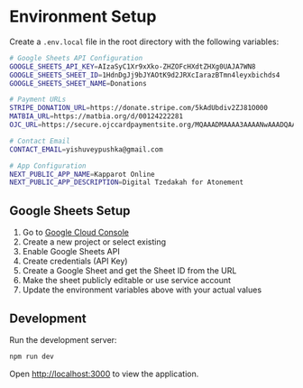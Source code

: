 # Environment Setup

Create a `.env.local` file in the root directory with the following variables:

```bash
# Google Sheets API Configuration
GOOGLE_SHEETS_API_KEY=AIzaSyC1Xr9xXko-ZHZOFcHXdtZHXg0UAJA7WN8
GOOGLE_SHEETS_SHEET_ID=1HdnDgJj9bJYAOtK9d2JRXcIarazBTmn4leyxbichds4
GOOGLE_SHEETS_SHEET_NAME=Donations

# Payment URLs
STRIPE_DONATION_URL=https://donate.stripe.com/5kAdUbdiv2ZJ81O000
MATBIA_URL=https://matbia.org/d/00124222281
OJC_URL=https://secure.ojccardpaymentsite.org/MQAAADMAAAA3AAAANwAAADQAAAA=

# Contact Email
CONTACT_EMAIL=yishuveypushka@gmail.com

# App Configuration
NEXT_PUBLIC_APP_NAME=Kapparot Online
NEXT_PUBLIC_APP_DESCRIPTION=Digital Tzedakah for Atonement
```

## Google Sheets Setup

1. Go to [Google Cloud Console](https://console.developers.google.com)
2. Create a new project or select existing
3. Enable Google Sheets API
4. Create credentials (API Key)
5. Create a Google Sheet and get the Sheet ID from the URL
6. Make the sheet publicly editable or use service account
7. Update the environment variables above with your actual values

## Development

Run the development server:

```bash
npm run dev
```

Open [http://localhost:3000](http://localhost:3000) to view the application.
